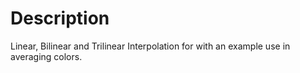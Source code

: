 
# Description
Linear, Bilinear and Trilinear Interpolation for with an example use in averaging colors.
